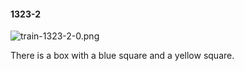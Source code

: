 #### 1323-2
![train-1323-2-0.png](https://github.com/lil-lab/nlvr/raw/master/nlvr/train/images/75/train-1323-2-0.png "train-1323-2-0.png")

There is a box with a blue square and a yellow square.